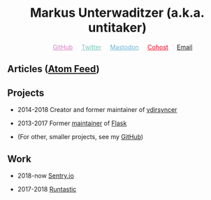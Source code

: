 <h1 id="brand">Markus <span id="surname">Unterwaditzer</span> (a.k.a. untitaker)</h1>

<script>
var surnames = [
    "Unterwaditzer",
    "Underwhat'sit",
    "Underwhatever",
    "Underwater",
];
var surnameIndex = 0;
document.getElementById("surname").onclick = function() {
    surnameIndex = (surnameIndex + 1) % surnames.length;
    this.innerText = surnames[surnameIndex];
};
</script>

<style>
    #brand {
        text-align: center;
    }

    .socials {
        list-style: none;
        text-align: center;
    }

    .socials li {
        display: inline;
        padding: 0 8px;
    }
</style>


<ul class=socials>

<li><a style='color: #d381c3' href="https://github.com/untitaker">GitHub</a></li>
<li><a style='color: #76c7b7' href="https://twitter.com/untitaker">Twitter</a></li>
<li><a style='color: #6fb3d2' href="https://woodland.cafe/@untitaker" rel="me">Mastodon</a></li>
<li><a style='color: #fb0120' href="https://cohost.org/untitaker">Cohost</a></li>
<li><a href="mailto:markus@unterwaditzer.net">Email</a></li>

</ul>

## Articles (<a href="/feed.xml">Atom Feed</a>)

<ul id="blog-index" class="timeline"></ul>

## Projects

<div class="timeline">

* <time>2014-2018</time> Creator and former maintainer of [vdirsyncer](http://vdirsyncer.pimutils.org/en/stable/)

* <time>2013-2017</time> Former [maintainer](https://palletsprojects.com/people/) of [Flask](https://palletsprojects.com/p/flask/)

* (For other, smaller projects, see my [GitHub](https://github.com/untitaker/))

</div>

## Work

<div class="timeline">

* <time>2018-now</time> [Sentry.io](https://sentry.io/)

* <time>2017-2018</time> [Runtastic](https://www.runtastic.com/)

</div>
